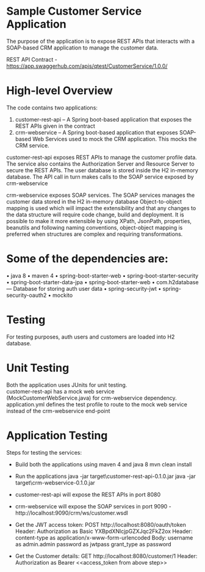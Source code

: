 # Sample Customer Service Application

The purpose of the application is to expose REST APIs that interacts with a SOAP-based CRM application to manage the customer data.

REST API Contract - https://app.swaggerhub.com/apis/qtest/CustomerService/1.0.0/

# High-level Overview

The code contains two applications:
1.	customer-rest-api – A Spring boot-based application that exposes the REST APIs given in the contract
2.	crm-webservice – A Spring boot-based application that exposes SOAP-based Web Services used to mock the CRM application. This mocks the CRM service. 
 
customer-rest-api exposes REST APIs to manage the customer profile data. The service also contains the Authorization Server and Resource Server to secure the REST APIs. The user database is stored inside the H2 in-memory database. The API call in turn makes calls to the SOAP service exposed by crm-webservice

crm-webservice exposes SOAP services. The SOAP services manages the customer data stored in the H2 in-memory database
Object-to-object mapping is used which will impact the extensibility and that any changes to the data structure will require code change, build and deployment. It is possible to make it more extensible by using XPath, JsonPath, properties, beanutils and following naming conventions, object-object mapping is preferred when structures are complex and requiring transformations. 

# Some of the dependencies are:
•	java 8
•	maven 4
•	spring-boot-starter-web
•	spring-boot-starter-security
•	spring-boot-starter-data-jpa
•	spring-boot-starter-web
•	com.h2database— Database for storing auth user data
•	spring-security-jwt
•	spring-security-oauth2
•	mockito

# Testing
For testing purposes, auth users and customers are loaded into H2 database.

# Unit Testing
Both the application uses JUnits for unit testing.  
customer-rest-api has a mock web service (MockCustomerWebService.java) for crm-webservice dependency.  application.yml defines the test profile to route to the mock web service instead of the crm-webservice end-point

# Application Testing
Steps for testing the services:

* Build both the applications using maven 4 and java 8
  mvn clean install
* Run the applications
  java -jar target\customer-rest-api-0.1.0.jar
  java -jar target\crm-webservice-0.1.0.jar
* customer-rest-api will expose the REST APIs in port 8080
* crm-webservice will expose the SOAP services in port 9090 - http://localhost:9090/crm/ws/customer.wsdl
* Get the JWT access token:
POST http://localhost:8080/oauth/token
Header: Authorization as Basic YXBpdXNlcjpGZXJqc2FkZ2ox
Header: content-type as application/x-www-form-urlencoded
Body:
username as admin.admin
password as jwtpass
grant_type as password

* Get the Customer details:
GET http://localhost:8080/customer/1
Header: Authorization as Bearer <<access_token from above step>>
